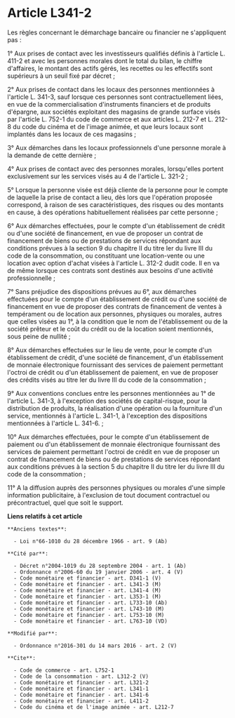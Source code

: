 # Article L341-2

Les règles concernant le démarchage bancaire ou financier ne s'appliquent pas : 

1° Aux prises de contact avec les investisseurs qualifiés définis à l'article L. 411-2 et avec les personnes morales dont le
total du bilan, le chiffre d'affaires, le montant des actifs gérés, les recettes ou les effectifs sont supérieurs à un seuil
fixé par décret ; 

2° Aux prises de contact dans les locaux des personnes mentionnées à l'article L. 341-3, sauf lorsque ces personnes sont
contractuellement liées, en vue de la commercialisation d'instruments financiers et de produits d'épargne, aux sociétés
exploitant des magasins de grande surface visés par l'article L. 752-1 du code de commerce et aux articles L. 212-7 et L.
212-8 du code du cinéma et de l'image animée, et que leurs locaux sont implantés dans les locaux de ces magasins ; 

3° Aux démarches dans les locaux professionnels d'une personne morale à la demande de cette dernière ; 

4° Aux prises de contact avec des personnes morales, lorsqu'elles portent exclusivement sur les services visés au 4 de
l'article L. 321-2 ; 

5° Lorsque la personne visée est déjà cliente de la personne pour le compte de laquelle la prise de contact a lieu, dès lors
que l'opération proposée correspond, à raison de ses caractéristiques, des risques ou des montants en cause, à des opérations
habituellement réalisées par cette personne ; 

6° Aux démarches effectuées, pour le compte d'un établissement de crédit ou d'une société de financement, en vue de proposer
un contrat de financement de biens ou de prestations de services répondant aux conditions prévues à la section 9 du chapitre
II du titre Ier du livre III du code de la consommation, ou constituant une location-vente ou une location avec option
d'achat visées à l'article L. 312-2 dudit code. Il en va de même lorsque ces contrats sont destinés aux besoins d'une
activité professionnelle ; 

7° Sans préjudice des dispositions prévues au 6°, aux démarches effectuées pour le compte d'un établissement de crédit ou
d'une société de financement en vue de proposer des contrats de financement de ventes à tempérament ou de location aux
personnes, physiques ou morales, autres que celles visées au 1°, à la condition que le nom de l'établissement ou de la
société prêteur et le coût du crédit ou de la location soient mentionnés, sous peine de nullité ; 

8° Aux démarches effectuées sur le lieu de vente, pour le compte d'un établissement de crédit, d'une société de financement,
d'un établissement de monnaie électronique fournissant des services de paiement permettant l'octroi de crédit ou d'un
établissement de paiement, en vue de proposer des crédits visés au titre Ier du livre III du code de la consommation ; 

9° Aux conventions conclues entre les personnes mentionnées au 1° de l'article L. 341-3, à l'exception des sociétés de
capital-risque, pour la distribution de produits, la réalisation d'une opération ou la fourniture d'un service, mentionnés à
l'article L. 341-1, à l'exception des dispositions mentionnées à l'article L. 341-6. ; 

10° Aux démarches effectuées, pour le compte d'un établissement de paiement ou d'un établissement de monnaie électronique
fournissant des services de paiement permettant l'octroi de crédit en vue de proposer un contrat de financement de biens ou
de prestations de services répondant aux conditions prévues à la section 5 du chapitre II du titre Ier du livre III du code
de la consommation ; 

11° A la diffusion auprès des personnes physiques ou morales d'une simple information publicitaire, à l'exclusion de tout
document contractuel ou précontractuel, quel que soit le support.

**Liens relatifs à cet article**

	**Anciens textes**:

	  - Loi n°66-1010 du 28 décembre 1966 - art. 9 (Ab)

	**Cité par**:

	  - Décret n°2004-1019 du 28 septembre 2004 - art. 1 (Ab)
	  - Ordonnance n°2006-60 du 19 janvier 2006 - art. 4 (V)
	  - Code monétaire et financier - art. D341-1 (V)
	  - Code monétaire et financier - art. L341-3 (M)
	  - Code monétaire et financier - art. L341-4 (M)
	  - Code monétaire et financier - art. L353-1 (M)
	  - Code monétaire et financier - art. L733-10 (Ab)
	  - Code monétaire et financier - art. L743-10 (M)
	  - Code monétaire et financier - art. L753-10 (M)
	  - Code monétaire et financier - art. L763-10 (VD)

	**Modifié par**:

	  - Ordonnance n°2016-301 du 14 mars 2016 - art. 2 (V)

	**Cite**:

	  - Code de commerce - art. L752-1
	  - Code de la consommation - art. L312-2 (V)
	  - Code monétaire et financier - art. L321-2
	  - Code monétaire et financier - art. L341-1
	  - Code monétaire et financier - art. L341-6
	  - Code monétaire et financier - art. L411-2
	  - Code du cinéma et de l'image animée - art. L212-7
